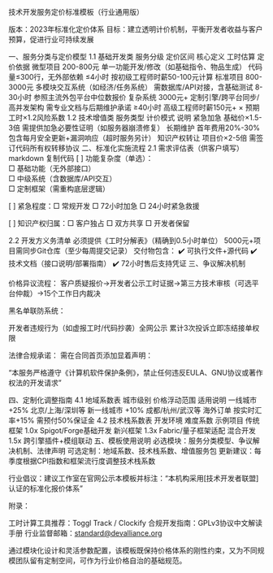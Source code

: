 技术开发服务定价标准模板（行业通用版）

版本：2023年标准化定价体系
目标：建立透明计价机制，平衡开发者收益与客户预算，促进行业可持续发展

一、服务分类与定价模型
1.1 基础开发类
服务分级	定价区间	核心定义	工时估算	定价依据
微型项目	200-800元	单一功能开发/修改（如基础指令、物品生成）
代码量≤300行，无外部依赖	≤4小时	按初级工程师时薪50-100元计算
标准项目	800-3000元	多模块交互系统（如经济/任务系统）
需数据库/API对接，含基础测试	8-30小时	参照主流外包平台中位数报价
复杂系统	3000元+	定制引擎/跨平台同步/高并发架构
需专业文档与后期维护承诺	≥40小时	高级工程师时薪150元+ × 预期工时×1.2风险系数
1.2 技术增值类
服务类型	计价模式	说明
紧急加急	基础价×1.5-3倍	需提供加急必要性证明（如服务器崩溃修复）
长期维护	首年费用20%-30%	包含每月安全更新+漏洞响应（超时服务另计）
知识产权转让	项目价×2-5倍	需签订代码所有权转移协议
二、标准化实施流程
2.1 需求评估表（供客户填写）
markdown
复制代码
[ ] 功能复杂度（单选）：  
□ 基础功能（无外部接口）  
□ 中级系统（含数据库/API交互）  
□ 定制框架（需重构底层逻辑）  

[ ] 紧急程度：□ 常规开发 □ 72小时加急 □ 24小时紧急救援  

[ ] 知识产权归属：□ 客户独占 □ 双方共享 □ 开发者保留  

2.2 开发方义务清单
必须提供《工时分解表》（精确到0.5小时单位）
5000元+项目需同步Git仓库（至少每周提交记录）
交付物包含：
✔️ 可执行文件+源代码
✔️ 技术文档（接口说明/部署指南）
✔️ 72小时售后支持凭证
三、争议解决机制

价格异议流程：
客户质疑报价→开发者公示工时证据→第三方技术审核（可选平台仲裁）→15个工作日内裁决

黑名单联防系统：

开发者违规行为（如虚报工时/代码抄袭）全网公示
累计3次投诉立即冻结接单权限

法律合规承诺：
需在合同首页添加显着声明：

“本服务严格遵守《计算机软件保护条例》，禁止任何违反EULA、GNU协议或著作权法的开发请求”

四、定制化调整指南
4.1 地域系数表
城市级别	价格浮动范围	适用说明
一线城市	+25%	北京/上海/深圳等
新一线城市	+10%	成都/杭州/武汉等
海外订单	按实时汇率+15%	需预付50%保证金
4.2 技术栈系数表
开发环境	难度系数	示例项目
传统框架	1.0x	Spigot/Forge基础开发
新兴框架	1.3x	Fabric/量子框架适配
混合开发	1.5x	跨引擎插件+模组联动
五、模板使用说明
必选模块：服务分类模型、争议解决机制、法律声明
可选定制：地域系数、技术栈系数、增值服务包
更新建议：每季度根据CPI指数和框架流行度调整技术栈系数

行业倡议：建议工作室在官网公示本模板并标注：“本机构采用[技术开发者联盟]认证的标准化报价体系”

附录：

工时计算工具推荐：Toggl Track / Clockify
合规开发指南：GPLv3协议中文解读手册
行业监督邮箱：standard@devalliance.org

通过模块化设计和灵活参数配置，该模板既保持价格体系的刚性约束，又为不同规模团队留有定制空间，可作为行业价格自治的基础规范。
